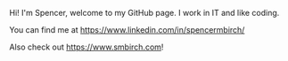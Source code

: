 Hi!
I'm Spencer, welcome to my GitHub page. I work in IT and like coding.


You can find me at https://www.linkedin.com/in/spencermbirch/

Also check out https://www.smbirch.com!

<!---
smbirch/smbirch is a ✨ special ✨ repository because its `README.md` (this file) appears on your GitHub profile.
You can click the Preview link to take a look at your changes.
--->
